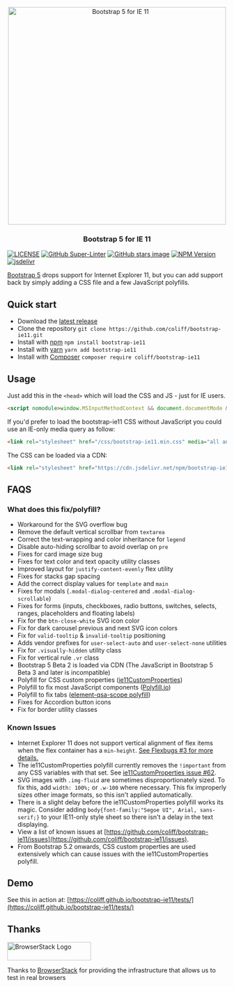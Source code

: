 <p align="center">
<img src="https://repository-images.githubusercontent.com/171514859/420fd400-c07d-11ea-90cb-58dfe1d8a3f3" width="500" alt="Bootstrap 5 for IE 11">
</p>

<h3 align="center">Bootstrap 5 for IE 11</h3>

[![LICENSE](https://img.shields.io/badge/license-MIT-lightgrey.svg)](https://raw.githubusercontent.com/coliff/bootstrap-ie11/main/LICENSE)
[![GitHub Super-Linter](https://github.com/coliff/bootstrap-ie11/workflows/Lint%20Code%20Base/badge.svg)](https://github.com/marketplace/actions/super-linter)
[![GitHub stars image](https://img.shields.io/github/stars/coliff/bootstrap-ie11.svg?label=github%20stars)](https://github.com/coliff/bootstrap-ie11)
[![NPM Version](https://img.shields.io/npm/v/bootstrap-ie11)](https://www.npmjs.com/package/bootstrap-ie11)
[![jsdelivr](https://data.jsdelivr.com/v1/package/npm/bootstrap-ie11/badge)](https://www.jsdelivr.com/package/npm/bootstrap-ie11)

[Bootstrap 5](https://getbootstrap.com/) drops support for Internet Explorer 11, but you can add support back by simply adding a CSS file and a few JavaScript polyfills.

## Quick start

- Download the [latest release](https://github.com/coliff/bootstrap-ie11)
- Clone the repository `git clone https://github.com/coliff/bootstrap-ie11.git`
- Install with [npm](https://www.npmjs.com/package/bootstrap-ie11) `npm install bootstrap-ie11`
- Install with [yarn](https://classic.yarnpkg.com/en/package/bootstrap-ie11) `yarn add bootstrap-ie11`
- Install with [Composer](https://packagist.org/packages/coliff/bootstrap-ie11) `composer require coliff/bootstrap-ie11`

## Usage

Just add this in the `<head>` which will load the CSS and JS - just for IE users.

```html
<script nomodule>window.MSInputMethodContext && document.documentMode && document.write('<link rel="stylesheet" href="/css/bootstrap-ie11.min.css"><script src="https://cdn.jsdelivr.net/combine/npm/bootstrap@5.0.0-beta2/dist/js/bootstrap.bundle.min.js,npm/ie11-custom-properties@4,npm/element-qsa-scope@1"><\/script><script crossorigin="anonymous" src="https://polyfill.io/v3/polyfill.min.js?features=default%2CNumber.parseInt%2CNumber.parseFloat%2CArray.prototype.find%2CArray.prototype.includes"><\/script>');</script>
```

If you'd prefer to load the bootstrap-ie11 CSS without JavaScript you could use an IE-only media query as follow:

```html
<link rel="stylesheet" href="/css/bootstrap-ie11.min.css" media="all and (-ms-high-contrast: active), (-ms-high-contrast: none)">
```

The CSS can be loaded via a CDN:

```html
<link rel="stylesheet" href="https://cdn.jsdelivr.net/npm/bootstrap-ie11@5.3.1/css/bootstrap-ie11.min.css" media="all and (-ms-high-contrast: active), (-ms-high-contrast: none)">
```

## FAQS

### What does this fix/polyfill?

- Workaround for the SVG overflow bug
- Remove the default vertical scrollbar from `textarea`
- Correct the text-wrapping and color inheritance for `legend`
- Disable auto-hiding scrollbar to avoid overlap on `pre`
- Fixes for card image size bug
- Fixes for text color and text opacity utility classes
- Improved layout for `justify-content-evenly` flex utility
- Fixes for stacks gap spacing
- Add the correct display values for `template` and `main`
- Fixes for modals (`.modal-dialog-centered` and `.modal-dialog-scrollable`)
- Fixes for forms (inputs, checkboxes, radio buttons, switches, selects, ranges, placeholders and floating labels)
- Fix for the `btn-close-white` SVG icon color
- Fix for dark carousel previous and next SVG icon colors
- Fix for `valid-tooltip` & `invalid-tooltip` positioning
- Adds vendor prefixes for `user-select-auto` and `user-select-none` utilities
- Fix for `.visually-hidden` utility class
- Fix for vertical rule `.vr` class
- Bootstrap 5 Beta 2 is loaded via CDN (The JavaScript in Bootstrap 5 Beta 3 and later is incompatible)
- Polyfill for CSS custom properties ([ie11CustomProperties](https://github.com/nuxodin/ie11CustomProperties))
- Polyfill to fix most JavaScript components ([Polyfill.io](https://polyfill.io/v3/))
- Polyfill to fix tabs ([element-qsa-scope polyfill](https://www.npmjs.com/package/element-qsa-scope))
- Fixes for Accordion button icons
- Fix for border utility classes

### Known Issues

- Internet Explorer 11 does not support vertical alignment of flex items when the flex container has a `min-height`. [See Flexbugs #3 for more details.](https://github.com/philipwalton/flexbugs#flexbug-3)
- The ie11CustomProperties polyfill currently removes the `!important` from any CSS variables with that set. See [ie11CustomProperties issue #62](https://github.com/nuxodin/ie11CustomProperties/issues/62).
- SVG images with `.img-fluid` are sometimes disproportionately sized. To fix this, add `width: 100%;` or `.w-100` where necessary. This fix improperly sizes other image formats, so this isn't applied automatically.
- There is a slight delay before the ie11CustomProperties polyfill works its magic. Consider adding `body{font-family:"Segoe UI", Arial, sans-serif;}` to your IE11-only style sheet so there isn't a delay in the text displaying.
- View a list of known issues at [https://github.com/coliff/bootstrap-ie11/issues](https://github.com/coliff/bootstrap-ie11/issues).
- From Bootstrap 5.2 onwards, CSS custom properties are used extensively which can cause issues with the ie11CustomProperties polyfill.

## Demo

See this in action at: [https://coliff.github.io/bootstrap-ie11/tests/](https://coliff.github.io/bootstrap-ie11/tests/)

## Thanks

<a href="https://www.browserstack.com/" rel="sponsor">
  <img src="https://live.browserstack.com/images/opensource/browserstack-logo.svg" alt="BrowserStack Logo" width="192" height="42">
</a>

Thanks to [BrowserStack](https://www.browserstack.com/) for providing the infrastructure that allows us to test in real browsers
